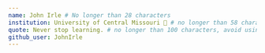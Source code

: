 ```yaml
---
name: John Irle # No longer than 28 characters
institution: University of Central Missouri 🚩 # no longer than 58 characters
quote: Never stop learning. # no longer than 100 characters, avoid using quotes(") to guarantee the format remains the same.
github_user: JohnIrle
---
```

